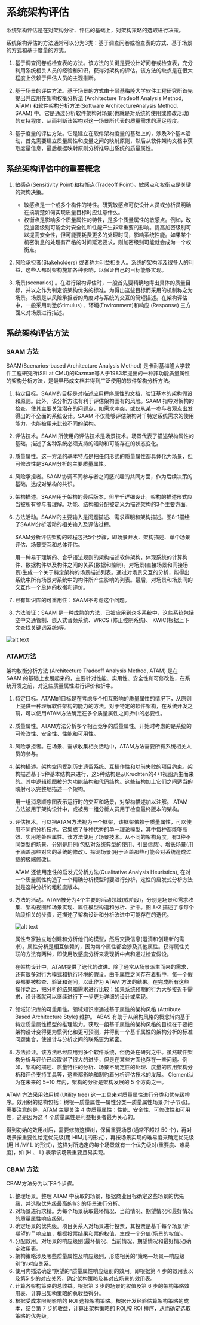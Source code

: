 # 系统架构评估

系统架构评估是在对架构分析、评估的基础上，对架构策略的选取进行决策。

系统架构评估的方法通常可以分为3类：基于调查问卷或检查表的方式、基于场景的方式和基于度量的方式。

1. 基于调查问卷或检查表的方法。该方法的关键是要设计好问卷或检查表，充分利用系统相关人员的经验和知识，获得对架构的评估。该方法的缺点是在很大程度上依赖于评估人员的主观推断。

2. 基于场景的评估方法。基于场景的方式由卡耐基梅隆大学软件工程研究所首先提出并应用在架构权衡分析法 (Architecture Tradeoff Analysis Method, ATAM) 和软件架构分析方法(Software ArchitectureAnalysis Method, SAAM) 中。它是通过分析软件架构对场景(也就是对系统的使用或修改活动)的支持程度，从而判断该架构对这一场景所代表的质量需求的满足程度。

3. 基于度量的评估方法。它是建立在软件架构度量的基础上的，涉及3个基本活动，首先需要建立质量属性和度量之间的映射原则，然后从软件架构文档中获取度量信息，最后根据映射原则分析推导出系统的质量属性。

## 系统架构评估中的重要概念

1. 敏感点(Sensitivity Point)和权衡点(Tradeoff Point)。敏感点和权衡点是关键的架构决策。

    - 敏感点是一个或多个构件的特性。研究敏感点可使设计人员或分析员明确在搞清楚如何实现质量目标时应注意什么。
    - 权衡点是影响多个质量属性的特性，是多个质量属性的敏感点。例如，改变加密级别可能会对安全性和性能产生非常重要的影响。提高加密级别可以提高安全性，但可能要耗费更多的处理时间，影响系统性能。如果某个机密消息的处理有严格的时间延迟要求，则加密级别可能就会成为一个权衡点。

2. 风险承担者(Stakeholders) 或者称为利益相关人。系统的架构涉及很多人的利益，这些人都对架构施加各种影响，以保证自己的目标能够实现。

3. 场景(scenarios) 。在进行架构评估时，一般首先要精确地得出具体的质量目标，并以之作为判定该架构优劣的标准。为得出这些目标而采用的机制称之为场景。场景是从风险承担者的角度对与系统的交互的简短描述。在架构评估中，一般采用刺激(Stimulus) 、环境(Environment)和响应 (Response) 三方面来对场景进行描述。


## 系统架构评估方法

### SAAM 方法

SAAM(Scenarios-based Architecture Analysis Method) 是卡耐基梅隆大学软件工程研究所(SEI at CMU)的Kazman等人于1983年提出的一种非功能质量属性的架构分析方法，是最早形成文档并得到广泛使用的软件架构分析方法。

1. 特定目标。SAAM的目标是对描述应用程序属性的文档，验证基本的架构假设和原则。此外，该分析方法有利于评估架构固有的风险。SAAM 指导对架构的检查，使其主要关注潜在的问题点，如需求冲突，或仅从某一参与者观点出发得出的不全面的系统设计。SAAM 不仅能够评估架构对千特定系统需求的使用能力，也能被用来比较不同的架构。
2. 评估技术。SAAM 所使用的评估技术是场景技术。场景代表了描述架构属性的基础，描述了各种系统必须支持的活动和可能存在的状态变化。
3. 质量属性。这一方法的基本特点是把任何形式的质量属性都具体化为场景，但可修改性是SAAM分析的主要质量属性。
4. 风险承担者。SAAM协调不同参与者之间感兴趣的共同方面，作为后续决策的基础，达成对架构的共识。
5. 架构描述。SAAM用于架构的最后版本，但早千详细设计。架构的描述形式应当被所有参与者理解。功能、结构和分配被定义为描述架构的3个主要方面。
6. 方法活动。SAAM的主要输入是问题描述、需求声明和架构描述。图8-1描绘了SAAM分析活动的相关输入及评估过程。

    SAAM分析评估架构的过程包括5个步骤，即场景开发、架构描述、单个场景评估、场景交互和总体评估。

    用一种易于理解的、合乎语法规则的架构描述软件架构，体现系统的计算构件、数据构件以及构件之间的关系(数据和控制)。对场景(直接场景和间接场景)生成一个关于特定架构的场景描述列表。通过对场景交互的分析，能得出系统中所有场景对系统中的构件所产生影响的列表。最后，对场景和场景间的交互作一个总体的权衡和评价。

7. 已有知识库的可重用性：SAAM不考虑这个问题。
8. 方法验证：SAAM 是一种成熟的方法，已被应用到众多系统中，这些系统包括空中交通管制、嵌入式音频系统、WRCS (修正控制系统)、 KWIC(根据上下文查找关键词系统)等。


![alt text](2系统架构评估/SAAM输入与评估过程.png)

### ATAM方法

架构权衡分析方法 (Architecture Tradeoff Analysis Method,  ATAM) 是在 SAAM 的基础上发展起来的，主要针对性能、实用性、安全性和可修改性，在系统开发之前，对这些质量属性进行评价和折中。

1. 特定目标。ATAM的目标是在考虑多个相互影响的质量属性的情况下，从原则上提供一种理解软件架构的能力的方法。对于特定的软件架构，在系统开发之前，可以使用ATAM方法确定在多个质量属性之间折中的必要性。
2. 质量属性。ATAM方法分析多个相互竞争的质量属性。开始时考虑的是系统的可修改性、安全性、性能和可用性。
3. 风险承担者。在场景、需求收集相关活动中，ATAM方法需要所有系统相关人员的参与。
4. 架构描述。架构空间受到历史遗留系统、互操作性和以前失败的项目约束。架构描述基于5种基本结构来进行，这5种结构是从Kruchten的4+1视图派生而来的。其中逻辑视图被分为功能结构和代码结构。这些结构加上它们之间适当的映射可以完整地描述一个架构。

    用一组消息顺序图表示运行时的交互和场景，对架构描述加以注解。 ATAM 方法被用于架构设计中，或被另一组分析人员用于检查最终版本的架构。

5. 评估技术。可以把ATAM方法视为一个框架，该框架依赖于质量属性，可以使用不同的分析技术。它集成了多种优秀的单一理论模型，其中每种都能够高效、实用地处理属性。该方法使用了场景技术。从不同的架构角度，有3种不同类型的场景，分别是用例(包括对系统典型的使用、引出信息)、增长场景(用于涵盖那些对它的系统的修改)、探测场景(用于涵盖那些可能会对系统造成过载的极端修改)。

    ATAM 还使用定性的启发式分析方法(Qualitative Analysis Heuristics), 在对一个质量属性构造了一个精确分析模型时要进行分析，定性的启发式分析方法就是这种分析的粗粒度版本。

6. 方法的活动。ATAM被分为4个主要的活动领域(或阶段)，分别是场景和需求收集、架构视图和场景实现、属性模型构造和分析、折中。图 8-2 描述了与每个阶段相关的步骤，还描述了架构设计和分析改进中可能存在的迭代。

    ![alt text](2系统架构评估/ATAM分析评估过程.png)

    属性专家独立地创建和分析他们的模型，然后交换信息(澄清和创建新的需求)。属性分析是相互依赖的，因为每个属性都会涉及其他属性。获得属性关联的方法有两种，即使用敏感度分析来发现折中点和通过检查假设。

    在架构设计中，ATAM提供了迭代的改进。除了通常从场景派生而来的需求，还有很多对行为模式和执行环境的假设。由千属性之间存在着折中，每一个假设都要被检查、验证和询问，以此作为 ATAM 方法的结果。在完成所有这些操作之后，把分析的结果和需求进行比较；如果系统预期的行为大多接近千需求，设计者就可以继续进行下一步更为详细的设计或实现。

7. 领域知识库的可重用性。领域知识库通过基于属性的架构风格 (Attribute Based Architecture Style) 维护。 ABAS 有助于从架构风格的概念转向基于特定质量属性模型的推理能力。获取一组基千属性的架构风格的目标在于要把架构设计变得更为惯例化和更可预测，并得到一个基千属性的架构分析的标准问题集合，使设计与分析之间的联系更为紧密。

8. 方法验证。该方法已经应用到多个软件系统，但仍处在研究之中。虽然软件架构分析与评价已经取得了很大的进步，但是在某些方面也存在一些问题。例如，架构的描述、质量特征的分析、场景不确定性的处理、度量的应用架构分析和评价支持工具等，这些都影响和制约着分析评估技术的发展。 Clement认为在未来的 5~10 年内，架构的分析是架构发展的 5 个方向之一。

ATAM 方法采用效用树 (Utility tree) 这一工具来对质量属性进行分类和优先级排序。效用树的结构包括：树根—质量属性—属性分类—质量属性场景(叶子节点)。需要注意的是，ATAM 主要关注 4 类质量属性：性能、安全性、可修改性和可用性，这是因为这 4 个质量属性是利益相关者最为关心的。

得到初始的效用树后，需要修剪这棵树，保留重要场景(通常不超过 50 个)，再对场景按重要性给定优先级(用 HIM儿的形式)，再按场景实现的难易度来确定优先级(用 H /M/ L 的形式)，这样对所选定的每个场景就有一个优先级对(重要度、难易度)，如 (H 、 L) 表示该场景重要且易实现。


### CBAM 方法

CBAM方法分为以下8个步骤。

1. 整理场景。整理 ATAM 中获取的场景，根据商业目标确定这些场景的优先级，并选取优先级最高的1/3 的场景进行分析。
2. 对场景进行求精。为每个场景获取最坏情况、当前情况、期望情况和最好情况的质量属性响应级别。
3. 确定场景的优先级。项目关系人对场景进行投票，其投票是基千每个场景”所期望的＂响应值，根据投票结果和票的权值，生成一个分值(场景的权值)。
4. 分配效用。对场景的响应级别(最坏情况、当前情况、期望情况和最好情况)确定效用表。
5. 架构策略涉及哪些质量属性及响应级别，形成相关的“策略—场景—响应级别”的对应关系。
6. 使用内插法确定”期望的“质量属性响应级别的效用。即根据第 4 步的效用表以及第5 步的对应关系，确定架构策略及其对应场景的效用表。
7. 计算各架构策略的总收益。根据第 3 步的场景的权值及第 6 步的架构策略效用表，计算出架构策略的总收益得分。
8. 根据受成本限制影响的 ROI 选择架构策略。根据开发经验估算架构策略的成本，结合第 7 步的收益，计算出架构策略的 ROI,按 ROI 排序，从而确定选取策略的优先级。
